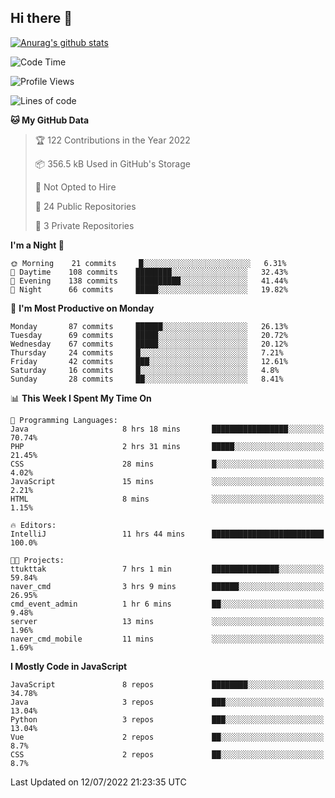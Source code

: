## Hi there 👋

[![Anurag's github stats](https://github-readme-stats.vercel.app/api?username=Songwonseok)](https://github.com/anuraghazra/github-readme-stats)



<!--START_SECTION:waka-->
![Code Time](http://img.shields.io/badge/Code%20Time-1%2C605%20hrs%2051%20mins-blue)

![Profile Views](http://img.shields.io/badge/Profile%20Views-0-blue)

![Lines of code](https://img.shields.io/badge/From%20Hello%20World%20I%27ve%20Written-3%20Million%20lines%20of%20code-blue)

**🐱 My GitHub Data** 

> 🏆 122 Contributions in the Year 2022
 > 
> 📦 356.5 kB Used in GitHub's Storage 
 > 
> 🚫 Not Opted to Hire
 > 
> 📜 24 Public Repositories 
 > 
> 🔑 3 Private Repositories  
 > 
**I'm a Night 🦉** 

```text
🌞 Morning    21 commits     █░░░░░░░░░░░░░░░░░░░░░░░░   6.31% 
🌆 Daytime    108 commits    ████████░░░░░░░░░░░░░░░░░   32.43% 
🌃 Evening    138 commits    ██████████░░░░░░░░░░░░░░░   41.44% 
🌙 Night      66 commits     █████░░░░░░░░░░░░░░░░░░░░   19.82%

```
📅 **I'm Most Productive on Monday** 

```text
Monday       87 commits     ██████░░░░░░░░░░░░░░░░░░░   26.13% 
Tuesday      69 commits     █████░░░░░░░░░░░░░░░░░░░░   20.72% 
Wednesday    67 commits     █████░░░░░░░░░░░░░░░░░░░░   20.12% 
Thursday     24 commits     █░░░░░░░░░░░░░░░░░░░░░░░░   7.21% 
Friday       42 commits     ███░░░░░░░░░░░░░░░░░░░░░░   12.61% 
Saturday     16 commits     █░░░░░░░░░░░░░░░░░░░░░░░░   4.8% 
Sunday       28 commits     ██░░░░░░░░░░░░░░░░░░░░░░░   8.41%

```


📊 **This Week I Spent My Time On** 

```text
💬 Programming Languages: 
Java                     8 hrs 18 mins       █████████████████░░░░░░░░   70.74% 
PHP                      2 hrs 31 mins       █████░░░░░░░░░░░░░░░░░░░░   21.45% 
CSS                      28 mins             █░░░░░░░░░░░░░░░░░░░░░░░░   4.02% 
JavaScript               15 mins             ░░░░░░░░░░░░░░░░░░░░░░░░░   2.21% 
HTML                     8 mins              ░░░░░░░░░░░░░░░░░░░░░░░░░   1.15%

🔥 Editors: 
IntelliJ                 11 hrs 44 mins      █████████████████████████   100.0%

🐱‍💻 Projects: 
ttukttak                 7 hrs 1 min         ███████████████░░░░░░░░░░   59.84% 
naver_cmd                3 hrs 9 mins        ██████░░░░░░░░░░░░░░░░░░░   26.95% 
cmd_event_admin          1 hr 6 mins         ██░░░░░░░░░░░░░░░░░░░░░░░   9.48% 
server                   13 mins             ░░░░░░░░░░░░░░░░░░░░░░░░░   1.96% 
naver_cmd_mobile         11 mins             ░░░░░░░░░░░░░░░░░░░░░░░░░   1.69%

```

**I Mostly Code in JavaScript** 

```text
JavaScript               8 repos             ████████░░░░░░░░░░░░░░░░░   34.78% 
Java                     3 repos             ███░░░░░░░░░░░░░░░░░░░░░░   13.04% 
Python                   3 repos             ███░░░░░░░░░░░░░░░░░░░░░░   13.04% 
Vue                      2 repos             ██░░░░░░░░░░░░░░░░░░░░░░░   8.7% 
CSS                      2 repos             ██░░░░░░░░░░░░░░░░░░░░░░░   8.7%

```



 Last Updated on 12/07/2022 21:23:35 UTC
<!--END_SECTION:waka-->
